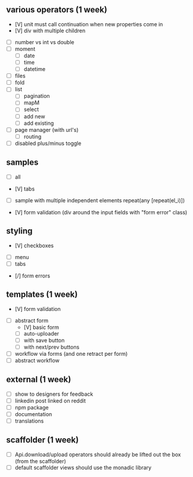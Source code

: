 ## various operators (1 week)
- [V] unit must call continuation when new properties come in
- [V] div with multiple children
- [ ] number vs int vs double
- [ ] moment
  - [ ] date
  - [ ] time
  - [ ] datetime
- [ ] files
- [ ] fold
- [ ] list
  - [ ] pagination
  - [ ] mapM
  - [ ] select
  - [ ] add new
  - [ ] add existing
- [ ] page manager (with url's)
  - [ ] routing
- [ ] disabled plus/minus toggle

## samples
- [ ] all
- [V] tabs
- [ ] sample with multiple independent elements repeat(any [repeat(el_i)])
- [V] form validation (div around the input fields with "form error" class)

## styling
- [V] checkboxes
- [ ] menu
- [ ] tabs
- [/] form errors

## templates (1 week)
- [V] form validation
- [ ] abstract form
  - [V] basic form
  - [ ] auto-uploader
  - [ ] with save button
  - [ ] with next/prev buttons
- [ ] workflow via forms (and one retract per form)
- [ ] abstract workflow

## external (1 week)
- [ ] show to designers for feedback
- [ ] linkedin post linked on reddit
- [ ] npm package
- [ ] documentation
- [ ] translations

##  scaffolder (1 week)
- [ ] Api.download/upload operators should already be lifted out the box (from the scaffolder)
- [ ] default scaffolder views should use the monadic library
